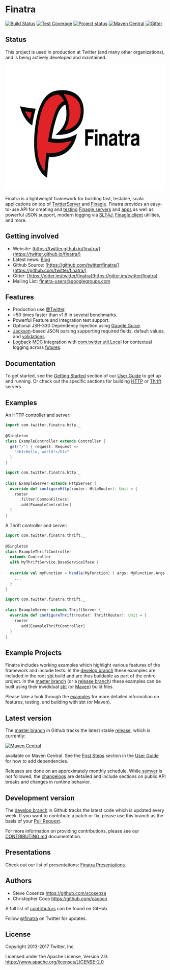 # Finatra

[![Build Status](https://secure.travis-ci.org/twitter/finatra.png?branch=develop)](https://travis-ci.org/twitter/finatra?branch=develop)
[![Test Coverage](https://codecov.io/github/twitter/finatra/coverage.svg?branch=develop)](https://codecov.io/github/twitter/finatra?branch=develop)
[![Project status](https://img.shields.io/badge/status-active-brightgreen.svg)](#status)
[![Maven Central](https://maven-badges.herokuapp.com/maven-central/com.twitter/finatra-http_2.11/badge.svg)][maven-central]
[![Gitter](https://badges.gitter.im/Join%20Chat.svg)](https://gitter.im/twitter/finatra)

## Status

This project is used in production at Twitter (and many other organizations),
and is being actively developed and maintained.

<img src="./finatra_logo_text.png" title="Finatra Logo" alt="Finatra Logo" height=394 width=679/>

Finatra is a lightweight framework for building fast, testable, scala applications on top of [TwitterServer][twitter-server] and [Finagle][finagle]. Finatra provides an easy-to-use API for creating and [testing](https://twitter.github.io/finatra/user-guide/testing/index.html) [Finagle servers](https://twitter.github.io/finagle/guide/Servers.html) and [apps](https://twitter.github.io/util/docs/#com.twitter.app.App) as well as powerful JSON support, modern logging via [SLF4J][slf4j], [Finagle client](https://twitter.github.io/finagle/guide/Clients.html) utilities, and more.


## Getting involved

* Website: [https://twitter.github.io/finatra/](https://twitter.github.io/finatra/)
* Latest news: [Blog](https://twitter.github.io/finatra/blog/archives/)
* Github Source: [https://github.com/twitter/finatra/](https://github.com/twitter/finatra/)
* Gitter: [https://gitter.im/twitter/finatra](https://gitter.im/twitter/finatra)
* Mailing List: [finatra-users@googlegroups.com](https://groups.google.com/forum/#!forum/finatra-users)


## Features

* Production use [@Twitter](https://twitter.com/).
* ~50 times faster than v1.6 in several benchmarks.
* Powerful Feature and Integration test support.
* Optional JSR-330 Dependency Injection using [Google Guice][guice].
* [Jackson][jackson]-based JSON parsing supporting required fields, default values, and [validations](https://twitter.github.io/finatra/user-guide/json/validations.html).
* [Logback][logback] [MDC][mdc] integration with [com.twitter.util.Local][local] for contextual logging across [futures](https://twitter.github.io/util/guide/util-cookbook/futures.html).

## Documentation

To get started, see the [Getting Started](https://twitter.github.io/finatra/user-guide/getting-started/index.html) section of our [User Guide][user-guide] to get up and running. Or check out the specific sections for building [HTTP](https://twitter.github.io/finatra/user-guide/http/server.html) or [Thrift](https://twitter.github.io/finatra/user-guide/thrift/server.html) servers.

## Examples

An HTTP controller and server:

```scala
import com.twitter.finatra.http._

@Singleton
class ExampleController extends Controller {
  get("/") { request: Request =>
    "<h1>Hello, world!</h1>"
  }
}
```

```scala
import com.twitter.finatra.http._

class ExampleServer extends HttpServer {
  override def configureHttp(router: HttpRouter): Unit = {
    router
      .filter[CommonFilters]
      .add[ExampleController]
  }
}
```

A Thrift controller and server:

```scala
import com.twitter.finatra.thrift._

@Singleton
class ExampleThriftController 
  extends Controller
  with MyThriftService.BaseServiceIface {
  
  override val myFunction = handle(MyFunction) { args: MyFunction.Args =>
    ...
  }
}
```

```scala
import com.twitter.finatra.thrift._

class ExampleServer extends ThriftServer {
  override def configureThrift(router: ThriftRouter): Unit = {
    router
      .add[ExampleThriftController]
  }
}
```

## Example Projects

Finatra includes working examples which highlight various features of the framework and include tests. In the [develop branch](https://github.com/twitter/finatra/tree/develop/examples) these examples are included in the root [sbt][sbt] build and are thus buildable as part of the entire project. In the [master branch](https://github.com/twitter/finatra/tree/master/examples) (or a [release branch](https://github.com/twitter/finatra/tree/finatra-2.8.0/examples)) these examples can be built using their invididual [sbt][sbt] (or [Maven][maven]) build files.

Please take a look through the [examples](/examples) for more detailed information on features, testing, and building with sbt (or Maven).

## Latest version

The [master branch](https://github.com/twitter/finatra/tree/master) in Github tracks the latest stable [release](https://github.com/twitter/finatra/releases), which is currently:

[![Maven Central](https://maven-badges.herokuapp.com/maven-central/com.twitter/finatra-http_2.11/badge.svg)][maven-central]

available on Maven Central. See the [First Steps](https://twitter.github.io/finatra/user-guide/getting-started/basics.html#first-steps) section in the [User Guide][user-guide] for how to add dependencies.

Releases are done on an approximately monthly schedule. While
[semver](http://semver.org/) is not followed, the
[changelogs](CHANGELOG.md) are detailed and include sections on public API
breaks and changes in runtime behavior.

## Development version

The [develop branch](https://github.com/twitter/finatra/tree/develop) in Github tracks the latest code which is updated every week. If you want to contribute a patch or fix, please use this branch as the basis of your [Pull Request](https://help.github.com/articles/creating-a-pull-request/). 

For more information on providing contributions, please see our [CONTRIBUTING.md](/CONTRIBUTING.md) documentation.

## Presentations

Check out our list of presentations: [Finatra Presentations](https://twitter.github.io/finatra/presentations/).

## Authors

* Steve Cosenza <https://github.com/scosenza>
* Christopher Coco <https://github.com/cacoco>

A full list of [contributors](https://github.com/twitter/finatra/graphs/contributors?type=a) can be found on GitHub.

Follow [@finatra](https://twitter.com/finatra) on Twitter for updates.

## License

Copyright 2013-2017 Twitter, Inc.

Licensed under the Apache License, Version 2.0: https://www.apache.org/licenses/LICENSE-2.0

[twitter-server]: https://github.com/twitter/twitter-server
[finagle]: https://github.com/twitter/finagle
[util-app]: https://github.com/twitter/util/tree/master/util-app
[guice]: https://github.com/google/guice
[jackson]: https://github.com/FasterXML/jackson
[logback]: https://logback.qos.ch/
[slf4j]: https://www.slf4j.org/manual.html
[local]: https://github.com/twitter/util/blob/master/util-core/src/main/scala/com/twitter/util/Local.scala
[mdc]: https://logback.qos.ch/manual/mdc.html
[maven]: https://maven.apache.org/
[maven-central]: https://search.maven.org/#search%7Cga%7C1%7Cg%3A%22com.twitter%22%20AND%20%28a%3A%22finatra-http_2.11%22%20OR%20a%3A%22finatra-thrift_2.11%22%29
[user-guide]: https://twitter.github.io/finatra/user-guide/index.html
[sbt]: http://www.scala-sbt.org/
